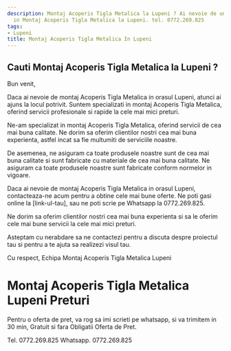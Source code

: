 ```yaml
---
description: Montaj Acoperis Tigla Metalica la Lupeni ? Ai nevoie de un profesionist
  in Montaj Acoperis Tigla Metalica la Lupeni. tel. 0772.269.825
tags:
- Lupeni
title: Montaj Acoperis Tigla Metalica In Lupeni
---
```



## Cauti Montaj Acoperis Tigla Metalica la Lupeni ?

Bun venit,

Daca ai nevoie de montaj Acoperis Tigla Metalica in orasul Lupeni, atunci ai ajuns la locul potrivit. Suntem specializati in montaj Acoperis Tigla Metalica, oferind servicii profesionale si rapide la cele mai mici preturi.

Ne-am specializat in montaj Acoperis Tigla Metalica, oferind servicii de cea mai buna calitate. Ne dorim sa oferim clientilor nostri cea mai buna experienta, astfel incat sa fie multumiti de serviciile noastre.

De asemenea, ne asiguram ca toate produsele noastre sunt de cea mai buna calitate si sunt fabricate cu materiale de cea mai buna calitate. Ne asiguram ca toate produsele noastre sunt fabricate conform normelor in vigoare.

Daca ai nevoie de montaj Acoperis Tigla Metalica in orasul Lupeni, contacteaza-ne acum pentru a obtine cele mai bune oferte. Ne poti gasi online la [link-ul-tau], sau ne poti scrie pe Whatsapp la 0772.269.825.

Ne dorim sa oferim clientilor nostri cea mai buna experienta si sa le oferim cele mai bune servicii la cele mai mici preturi.

Asteptam cu nerabdare sa ne contactezi pentru a discuta despre proiectul tau si pentru a te ajuta sa realizezi visul tau. 

Cu respect,
Echipa Montaj Acoperis Tigla Metalica Lupeni

# Montaj Acoperis Tigla Metalica Lupeni Preturi
Pentru o oferta de pret, va rog sa imi scrieti pe whatsapp, si va trimitem in 30 min, Gratuit si fara Obligatii Oferta de Pret.

Tel. 0772.269.825
Whatsapp. 0772.269.825